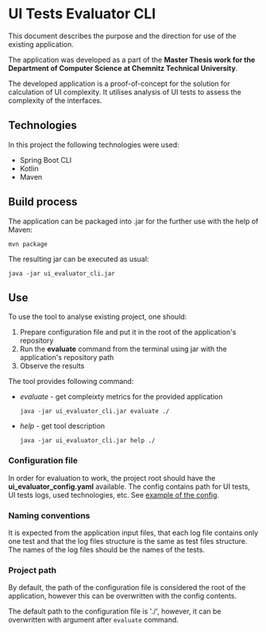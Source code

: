 # UI Tests Evaluator CLI

This document describes the purpose and the direction for use of the existing application. 

The application was developed as a part of the __Master Thesis work for the Department of Computer Science at Chemnitz Technical University__. 

The developed application is a proof-of-concept for the solution for calculation of UI complexity. It utilises analysis of UI tests to assess the complexity of the interfaces.

## Technologies
In this project the following technologies were used:
- Spring Boot CLI 
- Kotlin
- Maven

## Build process
The application can be packaged into .jar for the further use with the help of Maven:

`mvn package`

The resulting jar can be executed as usual:

`java -jar ui_evaluator_cli.jar`

## Use
To use the tool to analyse existing project, one should:
1. Prepare configuration file and put it in the root of the application's repository
2. Run the __evaluate__ command from the terminal using jar with the application's repository path
3. Observe the results

The tool provides following command:
- _evaluate_ - get compleixty metrics for the provided application

  `java -jar ui_evaluator_cli.jar evaluate ./`
  

- _help_ - get tool description
  
  `java -jar ui_evaluator_cli.jar help ./`

### Configuration file
In order for evaluation to work, the project root should have the __ui_evaluator_config.yaml__ available. 
The config contains path for UI tests, UI tests logs, used technologies, etc. See [example of the config](./ui_evaluator_config.example.yaml).

### Naming conventions
It is expected from the application input files, that each log file contains only one test and that the log files structure is the same as test files structure.
The names of the log files should be the names of the tests. 

### Project path
By default, the path of the configuration file is considered the root of the application, however this can be overwritten with the config contents.

The default path to the configuration file is './', however, it can be overwritten with argument after `evaluate` command.